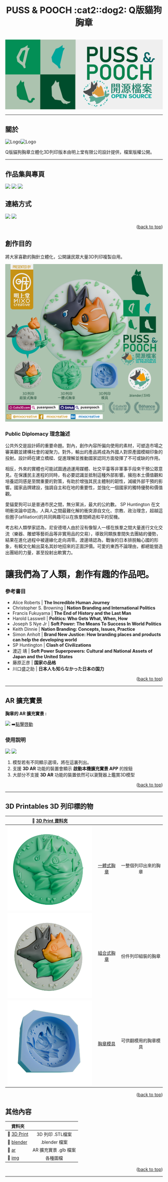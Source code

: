 <a name="readme-top"></a>
<!-- PROJECT LOGO -->
<h1 align="center">PUSS & POOCH :cat2::dog2: Q版貓狗胸章</h1>
<br />
<div align="center">
    <img src="img/logo.png" alt="Logo" width="auto">
</div>

<hr/>
<h2>關於</h2>
<span><img src="https://mixocreative.com/ar/img/logo-3d.png" alt="Logo" width="100"><img src="https://mixocreative.com/ar/img/logo-type.svg" alt="Logo" width="100"></span>
<p>Q版貓狗胸章立體化3D列印版本由明上堂有限公司設計提供，檔案版權公開。</p>
  
<hr/>


<h2>作品集與專頁</h2>

[![](https://img.shields.io/badge/Behance-0054F7?style=for-the-badge&logo=behance&logoColor=white)](https://www.behance.net/mixocreative)
[![](https://img.shields.io/badge/Facebook-1877F2?style=for-the-badge&logo=facebook&logoColor=white)](https://www.facebook.com/mixocreative)
[![](https://img.shields.io/badge/Instagram-E4405F?style=for-the-badge&logo=instagram&logoColor=white)](https://www.instagram.com/mixocreative/)


<h2>連絡方式</h2>

[![](https://img.shields.io/badge/Messenger-00B2FF?style=for-the-badge&logo=messenger&logoColor=white)](https://m.me/108497600666541l)
[![](https://img.shields.io/badge/Gmail-D14836?style=for-the-badge&logo=gmail&logoColor=white)](mailto:mixocreative@gmail.com)





<p align="right">(<a href="#readme-top">back to top</a>)</p>



<h2>創作目的</h2>
<p>將大家喜歡的胸針立體化，公開讓民眾大量3D列印複製自用。</p>

<img src="img/pp_1.png" width="auto">

<h3>Public Diplomacy 理念論述</h3>
<p>公共外交是設計師的重要命題。對內，創作內容所偏向使用的素材，可塑造市場之審美觀並建構社會的凝聚力。對外，輸出的產品將成為外國人對原產國模糊印象的投射。設計師在建立橋樑、促進理解並推動國家認同方面發揮了不可或缺的作用。</p>
<p>相反，外來的實體也可能試圖通過運用媒體、社交平臺等非軍事手段來干預公眾意見。在保護民主進程的同時，有必要認識並抵制這種外部影響。擁抱本土價值觀和培養認同感是至關重要的對策，有助於增強其民主體制的韌性，減緩外部干預的影響。國家品牌建設，強調自主和在地的重要性，並強化一個國家的獨特優勢和價值觀。</p>
<p>愛貓愛狗可以是普通市民之間，無分黨派，最大的公約數。 SP Huntington 在文明衝突論中認為，人與人之間最難化解的衝突源自文化、宗教、政治理念，超越這些圈子(afiliation)的共同興趣可以在族羣間締造和平的契機。</p>
<p>考古和人類學家認為，尼安德塔人由於沒有像智人一樣在族羣之間大量進行文化交流（樂器、雕塑等藝術品等非實用品的交易），導致同類族羣間失去團結的優勢，結果在進化過程中被邊緣化走向凋零。渡邊靖認為，戰後的日本排脱軸心國的形象，有賴文化輸出莫名其妙地招來的正面評價。可愛的東西不論理由，都總能營造出團結的力量，甚至投射出軟實力。</p>
<h1>讓我們為了人類，創作有趣的作品吧。</h1>

<h3>參考書目</h3>

- Alice Roberts | **The Incredible Human Journey**
- Christopher S. Browning | **Nation Branding and International Politics**
- Francis Fukuyama | **The End of History and the Last Man**
- Harold Lasswell | **Politics: Who Gets What, When, How**
- Joseph S Nye Jr | **Soft Power: The Means To Success In World Politics**
- Keith Dinnie  | **Nation Branding: Concepts, Issues, Practice**
- Simon Anholt | **Brand New Justice: How branding places and products can help the developing world**
- SP Huntington | **Clash of Civilizations**
- 渡辺 靖 | **Soft Power Superpowers: Cultural and National Assets of Japan and the United States**
- 藤原正彦 | **国家の品格**
- 川口盛之助 | **日本人も知らなかった日本の国力**

<p align="right">(<a href="#readme-top">back to top</a>)</p>

<hr/>

<h2> AR 擴充實景 </h2>

__胸章的 AR 擴充實景 :__

<a href="https://mixocreative.com/ar/?glb-badge_flat=Q版貓狗胸章%20橫放&&glb-badge_vertical=Q版貓狗胸章%20直立" target="_blank"><img src="https://www.mixocreative.com/ar/img/ar-demo.png" width="100"></a> :arrow_right:[點擊啓動](https://mixocreative.com/ar/?glb-badge_flat=Q版貓狗胸章%20橫放&&glb-badge_vertical=Q版貓狗胸章%20直立)
### 使用説明

![]( width=100)
<img src="https://www.mixocreative.com/ar/img/ar-instruction-bg.png" width="300">
1. 模型若有不同顯示選項，將在這裏列出。
2. 支援 __3D AR__ 功能的裝置會顯示 __啟動本機擴充實景 APP__  的按鈕
3. 大部分不支援 __3D AR__ 功能的裝置依然可以瀏覽器上鑑賞3D模型

<p align="right">(<a href="#readme-top">back to top</a>)</p>
</div>
 
<hr/>
 <h2>3D Printables 3D 列印標的物</h2>
  
|:open_file_folder: [3D Print 資料夾](3D%20Print)        |            | |
| ------------- |:-------------:|:-------------:|
|<img src="img/pp-one.png" width="300" >| [一體式胸章](3d%20print/一體式胸章) |一整個列印出來的胸章 | 
|<img src="img/pp-mono.png" width="300" >| [組合式胸章](3D%20Print/組合式胸章) | 份件列印組裝的胸章 | 
|<img src="img/pp-mold.png" width="300">| [胸章模具](3D%20Print/胸章模具) | 可供翻模用的胸章模具  |  


<p align="right">(<a href="#readme-top">back to top</a>)</p>

<h2>其他內容</h2>

  | 資料夾         |               | 
| ------------- |:-------------:| 
|:open_file_folder: [3D Print](3D%20Print)     | 3D 列印 .STL檔案 |
|:open_file_folder: [blender](blender)      | .blender 檔案 |
|:open_file_folder: [ar](ar)      | AR 擴充實景 .glb 檔案 |
|:open_file_folder: [img](img)      | 各種圖檔 |

<p align="right">(<a href="#readme-top">back to top</a>)</p>
<hr/>
